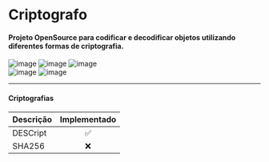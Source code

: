 # Criptografo
#### Projeto OpenSource para codificar e decodificar objetos utilizando diferentes formas de criptografia.

![image](https://img.shields.io/github/languages/code-size/peedroca/criptografo)
![image](https://img.shields.io/github/languages/top/peedroca/criptografo)
![image](https://img.shields.io/github/license/peedroca/criptografo) <br>
![image](https://img.shields.io/badge/.Net_Framework-v4.8-blueviolet)
![image](https://img.shields.io/badge/.Net_Standard-v2.0.3-blueviolet)

---

#### Criptografias

| Descrição | Implementado |
| --- | :---: |
| DESCript   | :white_check_mark: |
| SHA256   | :x: |
